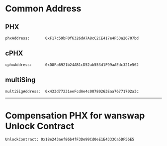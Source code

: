 # Common Address

## PHX
	phxAddress:       0xF17c59bF0f6326dA7A8cC2CE417e4F53a26707bd

## cPHX
	cphxAddress:      0xD8Fa6921b24AB1cD52ab553d1F99aAEdc321e562

## multiSing
    multiSigAddress:  0x433d77231eeFcdAe4c00780263Eaa76771702a3c		
___
# Compensation PHX for wanswap Unlock Contract
	UnlockContract:	0x18e243aef86b4fF3De99Cd0eE1E4333Ca5DF56E5			